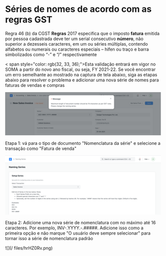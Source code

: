 # Séries de nomes de acordo com as regras GST


Regra 46 (b) da CGST **Regras** 2017 especifica que o imposto **fatura** emitida por pessoa cadastrada deve ter um serial consecutivo **número**, não superior a dezesseis caracteres, em um ou séries múltiplas, contendo alfabetos ou numerais ou caracteres especiais – hífen ou traço e barra simbolizados como “-” e “/” respectivamente

  


< span style="color: rgb(32, 33, 36);">Esta validação entrará em vigor no SOMA a partir do novo ano fiscal, ou seja, FY 2021-22. Se você encontrar um erro semelhante ao mostrado na captura de tela abaixo, siga as etapas abaixo para resolver o problema e adicionar uma nova série de nomes para faturas de vendas e compras

  


![](/files/Nr1n53j.png)

  


Etapa 1: vá para o tipo de documento "Nomenclatura da série" e selecione a transação como "Fatura de venda"

  


![](/files/1KrOqdx.png)

  


Etapa 2: Adicione uma nova série de nomenclatura com no máximo até 16 caracteres. Por exemplo, INV-.YYYY.-.#####. Adicione isso como a primeira opção e não marque "O usuário deve sempre selecionar" para tornar isso a série de nomenclatura padrão

  


![](/ files/hrHZ0Rv.png)

  


  


